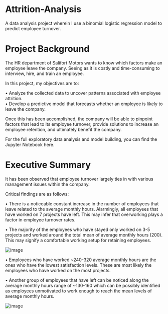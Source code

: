 # Attrition-Analysis
A data analysis project wherein I use a binomial logistic regression model to predict employee turnover.

# Project Background
The HR department of Salifort Motors wants to know which factors make an employee leave the company. Seeing as it is costly and time-consuming to interview, hire, and train an employee.

In this project, my objectives are to: <br/>

  • Analyze the collected data to uncover patterns associated with employee attrition. <br/>
  • Develop a predictive model that forecasts whether an employee is likely to leave the company.

Once this has been accomplished, the company will be able to pinpoint factors that lead to its employee turnover, provide solutions to increase an employee retention, and ultimately benefit the company.

For the full exploratory data analysis and model building, you can find the Jupyter Notebook here.

# Executive Summary
It has been observed that employee turnover largely ties in with various management issues within the company.

Critical findings are as follows:

  • There is a noticeable constant increase in the number of employees that leave related to the average monthly hours. Alarmingly, all employees that have worked on 7 projects have left. This may infer that overworking plays a factor in employee turnover rates. <br/>
  
  • The majority of the employees who have stayed only worked on 3-5 projects and worked around the total mean of average monthly hours (200). This may signify a comfortable working setup for retaining employees.
  
![image](https://github.com/user-attachments/assets/74904732-825a-49c5-92a9-bd25259124bf)

  • Employees who have worked ~240-320 average monthly hours are the ones who have the lowest satisfaction levels. These are most likely the employees who have worked on the most projects. <br/>
  
  • Another group of employees that have left can be noticed along the average monthly hours range of ~130-160 which can be possibly identified as employees unmotivated to work enough to reach the mean levels of average monthly hours.

![image](https://github.com/user-attachments/assets/d2a8a908-3607-4b0f-b212-bdc8294b6c74)


